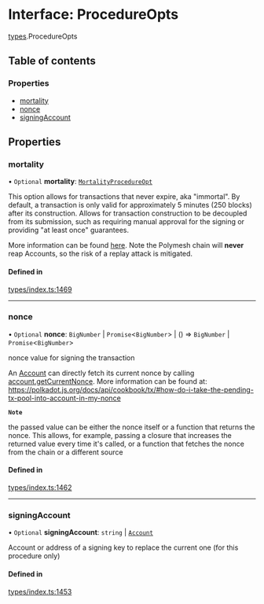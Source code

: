 # Interface: ProcedureOpts

[types](../wiki/types).ProcedureOpts

## Table of contents

### Properties

- [mortality](../wiki/types.ProcedureOpts#mortality)
- [nonce](../wiki/types.ProcedureOpts#nonce)
- [signingAccount](../wiki/types.ProcedureOpts#signingaccount)

## Properties

### mortality

• `Optional` **mortality**: [`MortalityProcedureOpt`](../wiki/types#mortalityprocedureopt)

This option allows for transactions that never expire, aka "immortal". By default, a transaction is only valid for approximately 5 minutes (250 blocks) after its construction. Allows for transaction construction to be decoupled from its submission, such as requiring manual approval for the signing or providing "at least once" guarantees.

More information can be found [here](https://wiki.polkadot.network/docs/build-protocol-info#transaction-mortality). Note the Polymesh chain will **never** reap Accounts, so the risk of a replay attack is mitigated.

#### Defined in

[types/index.ts:1469](https://github.com/PolymeshAssociation/polymesh-sdk/blob/2d3ac2ae/src/types/index.ts#L1469)

___

### nonce

• `Optional` **nonce**: `BigNumber` \| `Promise`<`BigNumber`\> \| () => `BigNumber` \| `Promise`<`BigNumber`\>

nonce value for signing the transaction

An [Account](../wiki/api.entities.Account.Account) can directly fetch its current nonce by calling [account.getCurrentNonce](../wiki/api.entities.Account.Account#getcurrentnonce). More information can be found at: https://polkadot.js.org/docs/api/cookbook/tx/#how-do-i-take-the-pending-tx-pool-into-account-in-my-nonce

**`Note`**

 the passed value can be either the nonce itself or a function that returns the nonce. This allows, for example, passing a closure that increases the returned value every time it's called, or a function that fetches the nonce from the chain or a different source

#### Defined in

[types/index.ts:1462](https://github.com/PolymeshAssociation/polymesh-sdk/blob/2d3ac2ae/src/types/index.ts#L1462)

___

### signingAccount

• `Optional` **signingAccount**: `string` \| [`Account`](../wiki/api.entities.Account.Account)

Account or address of a signing key to replace the current one (for this procedure only)

#### Defined in

[types/index.ts:1453](https://github.com/PolymeshAssociation/polymesh-sdk/blob/2d3ac2ae/src/types/index.ts#L1453)

